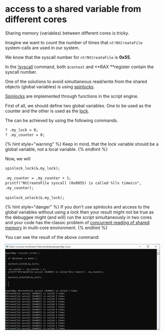 # access to a shared variable from different cores

Sharing memory (variables) between different cores is tricky.

Imagine we want to count the number of times that `nt!NtCreateFile` system-calls are used in our system.

We know that the syscall number for `nt!NtCreateFile` is **0x55**.

In the [!syscall](https://docs.hyperdbg.org/commands/extension-commands/syscall#context) command, both `$context` and **RAX **register contain the syscall number.

One of the solutions to avoid simultaneous read/write from the shared objects (global variables) is using [spinlocks](https://en.wikipedia.org/wiki/Spinlock).

[Spinlocks](https://docs.hyperdbg.org/commands/scripting-language/functions/spinlocks) are implemented through functions in the script engine.

First of all, we should define two global variables. One to be used as the counter and the other is used as the [lock](https://en.wikipedia.org/wiki/Lock_\(computer_science\)).

The can be achieved by using the following commands.

```
? .my_lock = 0;
? .my_counter = 0;
```

{% hint style="warning" %}
Keep in mind, that the lock variable should be a global variable, not a local variable.
{% endhint %}

Now, we will 

```
spinlock_lock(&.my_lock); 

.my_counter = .my_counter + 1;
printf("NtCreateFile syscall (0x0055) is called %llx times\n", .my_counter);
	
spinlock_unlock(&.my_lock);
```

{% hint style="danger" %}
If you don't use spinlocks and access to the global variables without using a lock then your result might not be true as the debuggee might (and will) run the script simultaneously in two cores and your code has the classic problem of [concurrent reading of shared memory](https://en.wikipedia.org/wiki/Concurrent_computing) in multi-core environment.
{% endhint %}



You can see the result of the above command:

![Counting NtCreateFile System-calls](../../../.gitbook/assets/counting-NtCreateFile-syscalls.PNG)

